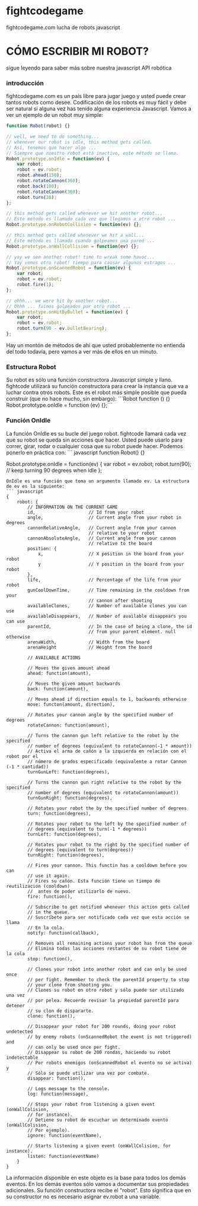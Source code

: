 # fightcodegame
fightcodegame.com lucha de robots javascript 

<h1> CÓMO ESCRIBIR MI ROBOT? </h1>
sigue leyendo para saber más sobre nuestra javascript API robótica

<h3>introducción</h3>
fightcodegame.com es un país libre para jugar juego y usted puede crear tantos robots como desee.
Codificación de los robots es muy fácil y debe ser natural si alguna vez has tenido alguna experiencia Javascript. Vamos a ver un ejemplo de un robot muy simple:

``` javascript
function Robot(robot) {}

// well, we need to do something...
// whenever our robot is idle, this method gets called.
// Así, tenemos que hacer algo ...
// Siempre que nuestro robot está inactivo, este método se llama.
Robot.prototype.onIdle = function(ev) {
    var robot;
    robot = ev.robot;
    robot.ahead(150);
    robot.rotateCannon(360);
    robot.back(100);
    robot.rotateCannon(360);
    robot.turn(20);
};

// this method gets called whenever we hit another robot...
// Este método es llamado cada vez que llegamos a otro robot ...
Robot.prototype.onRobotCollision = function(ev) {};

// this method gets called whenever we hit a wall...
// Este método es llamada cuando golpeamos una pared ...
Robot.prototype.onWallCollision = function(ev) {};

// yay we see another robot! time to wreak some havoc...
// Yay vemos otro robot! tiempo para causar algunos estragos ...
Robot.prototype.onScannedRobot = function(ev) {
    var robot;
    robot = ev.robot;
    robot.fire(1);
};

// ohhh... we were hit by another robot...
// Ohhh ... fuimos golpeados por otro robot ...
Robot.prototype.onHitByBullet = function(ev) {
    var robot;
    robot = ev.robot;
    robot.turn(90 - ev.bulletBearing);
};
```
Hay un montón de métodos de ahí que usted probablemente no entienda del todo todavía, pero vamos a ver más de ellos en un minuto.

<h3>Estructura Robot</h3>
Su robot es sólo una función constructora Javascript simple y llano. fightcode utilizará su función constructora para crear la instancia que va a luchar contra otros robots.
Este es el robot más simple posible que pueda construir (que no hace mucho, sin embargo):
```Robot function () {} Robot.prototype.onIdle = function (ev) {};```

<h3>Función OnIdle</h3>
La función OnIdle es su bucle del juego robot. fightcode llamará cada vez que su robot se queda sin acciones que hacer.
Usted puede usarlo para correr, girar, rodar o cualquier cosa que su robot puede hacer. Podemos ponerlo en práctica con:
``` javascript
function Robot() {}

Robot.prototype.onIdle = function(ev) {
    var robot = ev.robot;
    robot.turn(90); // keep turning 90 degrees when idle
};
```
OnIdle es una función que toma un argumento llamado ev. La estructura de ev es la siguiente:
``` javascript
{
    robot: {
        // INFORMATION ON THE CURRENT GAME
        id,                    // Id from your robot
        angle,                 // Current angle from your robot in degrees
        cannonRelativeAngle,   // Current angle from your cannon
                               // relative to your robot
        cannonAbsoluteAngle,   // Current angle from your cannon
                               // relative to the board
        position: {
            x,                 // X position in the board from your robot
            y                  // Y position in the board from your robot
        },
        life,                  // Percentage of the life from your robot
        gunCoolDownTime,       // Time remaining in the cooldown from your
                               // cannon after shooting
        availableClones,       // Number of available clones you can use
        availableDisappears,   // Number of available disappears you can use
        parentId,              // In the case of being a clone, the id
                               // from your parent element. null otherwise
        arenaWidth,            // Width from the board
        arenaHeight            // Height from the board

        // AVAILABLE ACTIONS

        // Moves the given amount ahead
        ahead: function(amount),

        // Moves the given amount backwards
        back: function(amount),

        // Moves ahead if direction equals to 1, backwards otherwise
        move: functon(amount, direction),

        // Rotates your cannon angle by the specified number of degrees
        rotateCannon: function(amount),

        // Turns the cannon gun left relative to the robot by the specified
        // number of degrees (equivalent to rotateCannon(-1 * amount))
        // Activa el arma de cañón a la izquierda en relación con el robot por el 
        // número de grados especificado (equivalente a rotar Cannon (-1 * cantidad))
        turnGunLeft: function(degrees),

        // Turns the cannon gun right relative to the robot by the specified
        // number of degrees (equivalent to rotateCannon(amount))
        turnGunRight: function(degrees),

        // Rotates your robot the by the specified number of degrees
        turn: function(degrees),

        // Rotates your robot to the left by the specified number of
        // degrees (equivalent to turn(-1 * degrees))
        turnLeft: function(degrees),

        // Rotates your robot to the right by the specified number of
        // degrees (equivalent to turn(degrees))
        turnRight: function(degrees),

        // Fires your cannon. This functin has a cooldown before you can
        // use it again.
        // Fires su cañón. Esta función tiene un tiempo de reutilización (cooldown)
        //  antes de poder utilizarlo de nuevo.
        fire: function(),

        // Subscribe to get notified whenever this action gets called
        // in the queue.
        // Suscríbete para ser notificado cada vez que esta acción se llama
        // En la cola.
        notify: function(callback),

        // Removes all remaining actions your robot has from the queue
        // Elimina todas las acciones restantes de su robot tiene de la cola
        stop: function(),

        // Clones your robot into another robot and can only be used once
        // per fight. Remember to check the parentId property to stop
        // your clone from shooting you.
        // Clones su robot en otro robot y sólo puede ser utilizado una vez 
        // por pelea. Recuerde revisar la propiedad parentId para detener 
        // su clon de dispararte.
        clone: function(),

        // Disappear your robot for 200 rounds, doing your robot undetected
        // by enemy robots (onScannedRobot the event is not triggered) and
        // can only be used once per fight.
        // Disappear su robot de 200 rondas, haciendo su robot indetectable
        // Por robots enemigos (onScannedRobot el evento no se activa) y
        // Sólo se puede utilizar una vez por combate.
        disappear: function(),

        // Logs message to the console.
        log: function(message),

        // Stops your robot from listening a given event (onWallColision,
        // for instance).
        // Detiene su robot de escuchar un determinado evento (onWallColision,
        // Por ejemplo).
        ignore: function(eventName),

        // Starts listening a given event (onWallColision, for instance).
        listen: function(eventName)
    }
}
```
La información disponible en este objeto es la base para todos los demás eventos. En los demás eventos sólo vamos a documentar sus propiedades adicionales.
Su función constructora recibe el "robot". Esto significa que en su constructor no es necesario asignar ev.robot a una variable.

